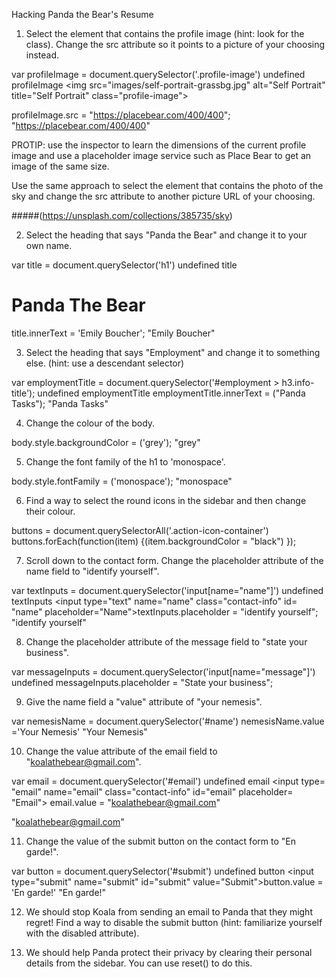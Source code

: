 Hacking Panda the Bear's Resume

1. Select the element that contains the profile image (hint: look for the class). Change the src attribute so it points to a picture of your choosing instead.

var profileImage = document.querySelector('.profile-image')
undefined
profileImage
<img src=​"images/​self-portrait-grassbg.jpg" alt=​"Self Portrait" title=​"Self Portrait" class=​"profile-image">​

profileImage.src = "https://placebear.com/400/400";
"https://placebear.com/400/400"


PROTIP: use the inspector to learn the dimensions of the current profile image and use a placeholder image service such as Place Bear to get an image of the same size.

Use the same approach to select the element that contains the photo of the sky and change the src attribute to another picture URL of your choosing.

#####(https://unsplash.com/collections/385735/sky)

2. Select the heading that says "Panda the Bear" and change it to your own name.

var title = document.querySelector('h1')
undefined
title
<h1 class=​"highlight">​Panda The Bear​</h1>​
title.innerText = 'Emily Boucher';
"Emily Boucher"


3. Select the heading that says "Employment" and change it to something else. (hint: use a descendant selector)

var employmentTitle = document.querySelector('#employment > h3.info-title');
undefined
employmentTitle
employmentTitle.innerText = ("Panda Tasks");
"Panda Tasks"

4. Change the colour of the body.

body.style.backgroundColor = ('grey');
"grey"

5. Change the font family of the h1 to 'monospace'.

body.style.fontFamily  = ('monospace');
"monospace"

6. Find a way to select the round icons in the sidebar and then change their colour.


buttons = document.querySelectorAll('.action-icon-container')
buttons.forEach(function(item) {(item.backgroundColor = "black") });

7. Scroll down to the contact form. Change the placeholder attribute of the name field to "identify yourself".

var textInputs = document.querySelector('input[name="name"]')
undefined
textInputs
<input type=​"text" name=​"name" class=​"contact-info" id=​"name" placeholder=​"Name">​
textInputs.placeholder = "identify yourself";
"identify yourself"


8. Change the placeholder attribute of the message field to "state your business".

var messageInputs = document.querySelector('input[name="message"]')
undefined
messageInputs.placeholder = "State your business";


9. Give the name field a "value" attribute of "your nemesis".

var nemesisName = document.querySelector('#name')
nemesisName.value ='Your Nemesis'
"Your Nemesis"


10. Change the value attribute of the email field to "koalathebear@gmail.com".

var email = document.querySelector('#email')
undefined
email
<input type=​"email" name=​"email" class=​"contact-info" id=​"email" placeholder=​"Email">​
email.value = "koalathebear@gmail.com"

"koalathebear@gmail.com"



11. Change the value of the submit button on the contact form to "En garde!".

var button = document.querySelector('#submit')
undefined
button
<input type=​"submit" name=​"submit" id=​"submit" value=​"Submit">​
button.value = 'En garde!'
"En garde!"


12. We should stop Koala from sending an email to Panda that they might regret! Find a way to disable the submit button (hint: familiarize yourself with the disabled attribute).

13. We should help Panda protect their privacy by clearing their personal details from the sidebar. You can use reset() to do this.
